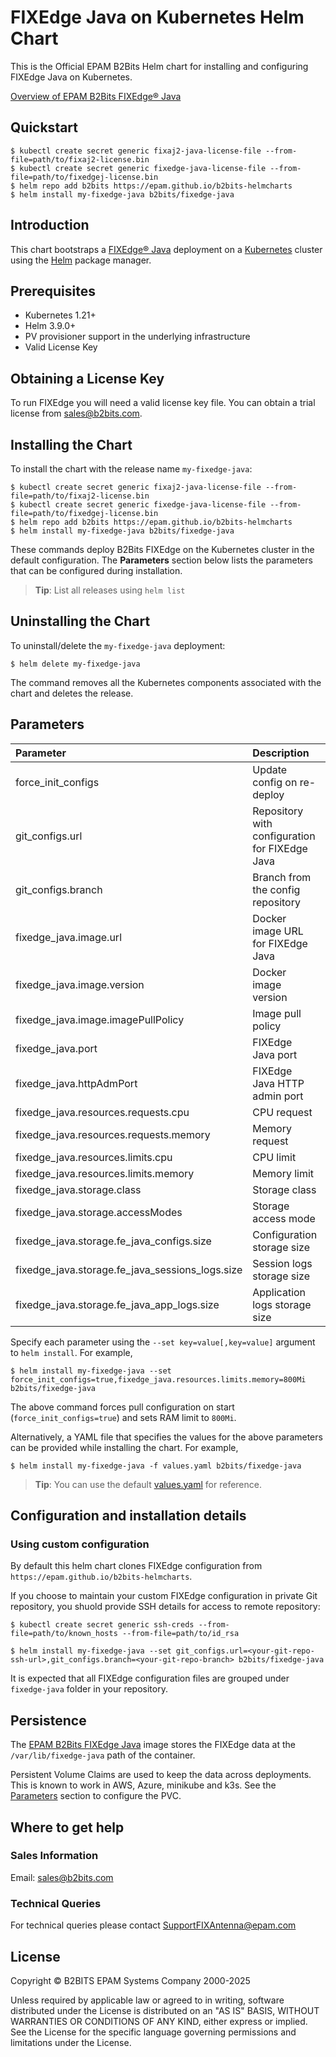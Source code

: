# FIXEdge Java on Kubernetes Helm Chart

This is the Official EPAM B2Bits Helm chart for installing and configuring FIXEdge Java on Kubernetes.

[Overview of EPAM B2Bits FIXEdge® Java](https://www.b2bits.com/trading_solutions/fixedge-java)

## Quickstart

```
$ kubectl create secret generic fixaj2-java-license-file --from-file=path/to/fixaj2-license.bin
$ kubectl create secret generic fixedge-java-license-file --from-file=path/to/fixedgej-license.bin
$ helm repo add b2bits https://epam.github.io/b2bits-helmcharts
$ helm install my-fixedge-java b2bits/fixedge-java
```

## Introduction

This chart bootstraps a [FIXEdge® Java](https://www.b2bits.com/trading_solutions/fixedge-java) deployment on a [Kubernetes](https://kubernetes.io) cluster using the [Helm](https://helm.sh) package manager.

## Prerequisites

- Kubernetes 1.21+
- Helm 3.9.0+
- PV provisioner support in the underlying infrastructure
- Valid License Key

## Obtaining a License Key

To run FIXEdge you will need a valid license key file. You can obtain a trial license from [sales@b2bits.com](mailto:sales@b2bits.com?subject=FIXEdge%20Java%20Trial%20License%20Request).

## Installing the Chart

To install the chart with the release name `my-fixedge-java`:

```
$ kubectl create secret generic fixaj2-java-license-file --from-file=path/to/fixaj2-license.bin
$ kubectl create secret generic fixedge-java-license-file --from-file=path/to/fixedgej-license.bin
$ helm repo add b2bits https://epam.github.io/b2bits-helmcharts
$ helm install my-fixedge-java b2bits/fixedge-java
```

These commands deploy B2Bits FIXEdge on the Kubernetes cluster in the default configuration. The **Parameters** section below lists the parameters that can be configured during installation.

> **Tip**: List all releases using `helm list`

## Uninstalling the Chart

To uninstall/delete the `my-fixedge-java` deployment:

```
$ helm delete my-fixedge-java
```

The command removes all the Kubernetes components associated with the chart and deletes the release.

## Parameters

| Parameter                                       | Description                                    | Default                                                  |
| :---------------------------------------------- | :--------------------------------------------- | :------------------------------------------------------- |
| force_init_configs                              | Update config on re-deploy                     | false                                                    |
| git_configs.url                                 | Repository with configuration for FIXEdge Java | https://github.com/epam/b2bits-configuration-samples.git |
| git_configs.branch                              | Branch from the config repository              | main                                                     |
| fixedge_java.image.url                          | Docker image URL for FIXEdge Java              | b2bitsepam/fixedge-java                                  |
| fixedge_java.image.version                      | Docker image version                           | latest                                                   |
| fixedge_java.image.imagePullPolicy              | Image pull policy                              | Always                                                   |
| fixedge_java.port                               | FIXEdge Java port                              | 8901                                                     |
| fixedge_java.httpAdmPort                        | FIXEdge Java HTTP admin port                   | 8911                                                     |
| fixedge_java.resources.requests.cpu             | CPU request                                    | 0.5                                                      |
| fixedge_java.resources.requests.memory          | Memory request                                 | 1Gi                                                      |
| fixedge_java.resources.limits.cpu               | CPU limit                                      | 0.5                                                      |
| fixedge_java.resources.limits.memory            | Memory limit                                   | 1Gi                                                      |
| fixedge_java.storage.class                      | Storage class                                  | gp2                                                      |
| fixedge_java.storage.accessModes                | Storage access mode                            | ReadWriteOnce                                            |
| fixedge_java.storage.fe_java_configs.size       | Configuration storage size                     | 1Gi                                                      |
| fixedge_java.storage.fe_java_sessions_logs.size | Session logs storage size                      | 10Gi                                                     |
| fixedge_java.storage.fe_java_app_logs.size      | Application logs storage size                  | 10Gi                                                     |

Specify each parameter using the `--set key=value[,key=value]` argument to `helm install`. For example,

```console
$ helm install my-fixedge-java --set force_init_configs=true,fixedge_java.resources.limits.memory=800Mi b2bits/fixedge-java
```

The above command forces pull configuration on start (`force_init_configs=true`) and sets RAM limit to `800Mi`.

Alternatively, a YAML file that specifies the values for the above parameters can be provided while installing the chart. For example,

```console
$ helm install my-fixedge-java -f values.yaml b2bits/fixedge-java
```

> **Tip**: You can use the default [values.yaml](values.yaml) for reference.

## Configuration and installation details

### Using custom configuration

By default this helm chart clones FIXEdge configuration from `https://epam.github.io/b2bits-helmcharts`.

If you choose to maintain your custom FIXEdge configuration in private Git repository, you shuold provide SSH details for access to remote repository:

```
$ kubectl create secret generic ssh-creds --from-file=path/to/known_hosts --from-file=path/to/id_rsa
```

```
$ helm install my-fixedge-java --set git_configs.url=<your-git-repo-ssh-url>,git_configs.branch=<your-git-repo-branch> b2bits/fixedge-java
```

It is expected that all FIXEdge configuration files are grouped under `fixedge-java` folder in your repository.

## Persistence

The [EPAM B2Bits FIXEdge Java](https://hub.docker.com/r/b2bitsepam/fixedge-java) image stores the FIXEdge data at the `/var/lib/fixedge-java` path of the container.

Persistent Volume Claims are used to keep the data across deployments. This is known to work in AWS, Azure, minikube and k3s.
See the [Parameters](#parameters) section to configure the PVC.

## Where to get help

### Sales Information

Email: [sales@b2bits.com](mailto:sales@b2bits.com?subject=FIXEdge%20Java%20Details%20Request)

### Technical Queries

For technical queries please contact [SupportFIXAntenna@epam.com](mailto:SupportFIXAntenna@epam.com)

## License

Copyright © B2BITS EPAM Systems Company 2000-2025

Unless required by applicable law or agreed to in writing, software distributed under the License is distributed on an "AS IS" BASIS, WITHOUT WARRANTIES OR CONDITIONS OF ANY KIND, either express or implied. See the License for the specific language governing permissions and limitations under the License.
